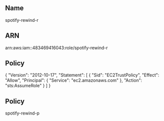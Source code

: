 ## Name
spotify-rewind-r

## ARN
arn:aws:iam::483469416043:role/spotify-rewind-r

## Policy
{
    "Version": "2012-10-17",
    "Statement": [
        {
            "Sid": "EC2TrustPolicy",
            "Effect": "Allow",
            "Principal": {
                "Service": "ec2.amazonaws.com"
            },
            "Action": "sts:AssumeRole"
        }
    ]
}

## Policy
spotify-rewind-p
